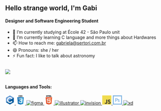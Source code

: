 ## Hello strange world, I'm Gabi
#### Designer and Software Engineering Student  

- 🔭 I’m currently studying at École 42 - São Paulo unit
- 🌱 I’m currently learning C language and more things about Hardwares
- 📫 How to reach me: gabriela@sertori.com.br
- 😄 Pronouns: she / her
- ⚡ Fun fact: I like to talk about astronomy

##

<img height="180em" src="https://github-readme-stats.vercel.app/api/top-langs/?username=gabrielasertori&layout=compact&langs_count=16&theme=radical&hide=jupyter%20notebook"/>

##

<h4 align="left">Languages and Tools:</h4>
<p align="left">
  <a href="https://www.cprogramming.com/" target="_blank">
    <img src="https://raw.githubusercontent.com/devicons/devicon/master/icons/c/c-original.svg" alt="c" width="30" height="30"/>
  </a>
  <a href="https://www.w3schools.com/css/" target="_blank">
    <img src="https://raw.githubusercontent.com/devicons/devicon/master/icons/css3/css3-original-wordmark.svg" alt="css3" width="30" height="30"/>
  </a>
  <a href="https://www.figma.com/" target="_blank">
    <img src="https://www.vectorlogo.zone/logos/figma/figma-icon.svg" alt="figma" width="30" height="30"/>
  </a>
  <a href="https://www.w3.org/html/" target="_blank">
    <img src="https://raw.githubusercontent.com/devicons/devicon/master/icons/html5/html5-original-wordmark.svg" alt="html5" width="30" height="30"/>
  </a>
  <a href="https://www.adobe.com/in/products/illustrator.html" target="_blank">
    <img src="https://www.vectorlogo.zone/logos/adobe_illustrator/adobe_illustrator-icon.svg" alt="illustrator" width="30" height="30"/>
  </a>
  <a href="https://www.invisionapp.com/" target="_blank">
    <img src="https://www.vectorlogo.zone/logos/invisionapp/invisionapp-icon.svg" alt="invision" width="30" height="30"/>
  </a>
  <a href="https://developer.mozilla.org/en-US/docs/Web/JavaScript" target="_blank">
    <img src="https://raw.githubusercontent.com/devicons/devicon/master/icons/javascript/javascript-original.svg" alt="javascript" width="30" height="30"/>
  </a>
  <a href="https://www.photoshop.com/en" target="_blank">
    <img src="https://raw.githubusercontent.com/devicons/devicon/master/icons/photoshop/photoshop-line.svg" alt="photoshop" width="30" height="30"/>
  </a>
  <a href="https://www.adobe.com/products/xd.html" target="_blank">
    <img src="https://cdn.worldvectorlogo.com/logos/adobe-xd.svg" alt="xd" width="30" height="30"/>
  </a>
</p>

